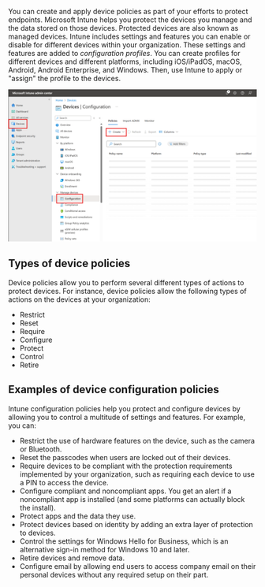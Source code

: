 You can create and apply device policies as part of your efforts to protect endpoints. Microsoft Intune helps you protect the devices you manage and the data stored on those devices. Protected devices are also known as managed devices. Intune includes settings and features you can enable or disable for different devices within your organization. These settings and features are added to *configuration profiles*. You can create profiles for different devices and different platforms, including iOS/iPadOS, macOS, Android, Android Enterprise, and Windows. Then, use Intune to apply or "assign" the profile to the devices.

[ ![Screenshot of Microsoft Intune admin center - Create configuration profiles.](../media/intro-to-endpoint-manager-13.png) ](../media/intro-to-endpoint-manager-13.png#lightbox)

## Types of device policies

Device policies allow you to perform several different types of actions to protect devices. For instance, device policies allow the following types of actions on the devices at your organization:

- Restrict
- Reset
- Require
- Configure
- Protect
- Control
- Retire

## Examples of device configuration policies

Intune configuration policies help you protect and configure devices by allowing you to control a multitude of settings and features. For example, you can:

- Restrict the use of hardware features on the device, such as the camera or Bluetooth.
- Reset the passcodes when users are locked out of their devices.
- Require devices to be compliant with the protection requirements implemented by your organization, such as requiring each device to use a PIN to access the device.
- Configure compliant and noncompliant apps. You get an alert if a noncompliant app is installed (and some platforms can actually block the install).
- Protect apps and the data they use.
- Protect devices based on identity by adding an extra layer of protection to devices.
- Control the settings for Windows Hello for Business, which is an alternative sign-in method for Windows 10 and later.
- Retire devices and remove data.
- Configure email by allowing end users to access company email on their personal devices without any required setup on their part.
